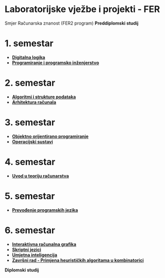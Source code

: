# Laboratorijske vježbe i projekti  - FER

Smjer Računarska znanost (FER2 program)
**Preddiplomski studij**

# 1. semestar

- [**Digitalna logika**](https://github.com/filipkujundzic/FER/tree/main/DIGLOG)
- [**Programiranje i programsko inženjerstvo**](https://github.com/filipkujundzic/FER/tree/main/PIPI)

# 2. semestar

- [**Algoritmi i strukture podataka**](https://github.com/filipkujundzic/FER/tree/main/ASP)
- [**Arhitektura računala**](https://github.com/filipkujundzic/FER/tree/main/ARH)

# 3. semestar

- [**Objektno orijentirano programiranje**](https://github.com/filipkujundzic/FER/tree/main/OS)
- [**Operacijski sustavi**](https://github.com/filipkujundzic/FER/tree/main/OS)

# 4. semestar

- [**Uvod u teoriju računarstva**](https://github.com/filipkujundzic/FER/tree/main/UTR)

# 5. semestar

- [**Prevođenje programskih jezika**](https://github.com/filipkujundzic/FER/tree/main/PPJ)

# 6. semestar

- [**Interaktivna računalna grafika**](https://github.com/filipkujundzic/FER/tree/main/IRG)
- [**Skriptni jezici**](https://github.com/filipkujundzic/FER/tree/main/SKRJEZ)
- [**Umjetna inteligencija**](https://github.com/filipkujundzic/FER/tree/main/UI)
- [**Završni rad - Primjena heurističkih algoritama u kombinatorici**](https://github.com/filipkujundzic/FER/tree/main/ZRAD)

**Diplomski studij**
